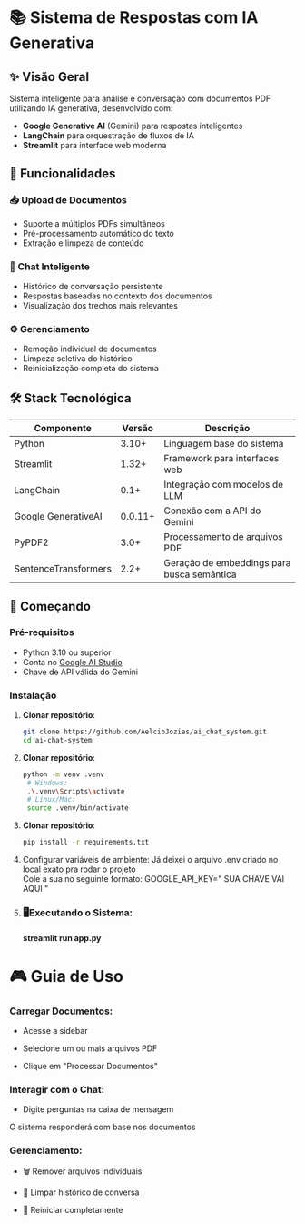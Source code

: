 # 📚 Sistema de Respostas com IA Generativa

## ✨ Visão Geral
Sistema inteligente para análise e conversação com documentos PDF utilizando IA generativa, desenvolvido com:

- **Google Generative AI** (Gemini) para respostas inteligentes
- **LangChain** para orquestração de fluxos de IA
- **Streamlit** para interface web moderna

## 🚀 Funcionalidades

### 📤 Upload de Documentos
- Suporte a múltiplos PDFs simultâneos
- Pré-processamento automático do texto
- Extração e limpeza de conteúdo

### 💬 Chat Inteligente
- Histórico de conversação persistente
- Respostas baseadas no contexto dos documentos
- Visualização dos trechos mais relevantes

### ⚙️ Gerenciamento
- Remoção individual de documentos
- Limpeza seletiva do histórico
- Reinicialização completa do sistema

## 🛠️ Stack Tecnológica

| Componente         | Versão   | Descrição                                  |
|--------------------|----------|--------------------------------------------|
| Python             | 3.10+    | Linguagem base do sistema                  |
| Streamlit          | 1.32+    | Framework para interfaces web              |
| LangChain          | 0.1+     | Integração com modelos de LLM              |
| Google GenerativeAI| 0.0.11+  | Conexão com a API do Gemini                |
| PyPDF2             | 3.0+     | Processamento de arquivos PDF              |
| SentenceTransformers| 2.2+    | Geração de embeddings para busca semântica |

## 🚀 Começando

### Pré-requisitos
- Python 3.10 ou superior
- Conta no [Google AI Studio](https://ai.google.dev/)
- Chave de API válida do Gemini

### Instalação

1. **Clonar repositório**:
   ```bash
   git clone https://github.com/AelcioJozias/ai_chat_system.git
   cd ai-chat-system
   
2. **Clonar repositório**:
   ```bash
   python -m venv .venv
    # Windows:
    .\.venv\Scripts\activate
    # Linux/Mac:
    source .venv/bin/activate
   
3. **Clonar repositório**:
   ```bash
   pip install -r requirements.txt
   
4. Configurar variáveis de ambiente:
   Já deixei o arquivo .env criado no local exato pra rodar o projeto </br>
   Cole a sua no seguinte formato: GOOGLE_API_KEY=" SUA CHAVE VAI AQUI "
   
5. ### 🖥️Executando o Sistema:
   #### streamlit run app.py


# 🎮 Guia de Uso
### Carregar Documentos:

- Acesse a sidebar

- Selecione um ou mais arquivos PDF

- Clique em "Processar Documentos"

### Interagir com o Chat:

- Digite perguntas na caixa de mensagem

O sistema responderá com base nos documentos

### Gerenciamento:

- 🗑️ Remover arquivos individuais

- 🧹 Limpar histórico de conversa

- 🔄 Reiniciar completamente
